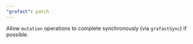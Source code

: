 ```yaml
---
"grafast": patch
---
```


Allow `mutation` operations to complete synchronously (via `grafastSync`) if
possible.
